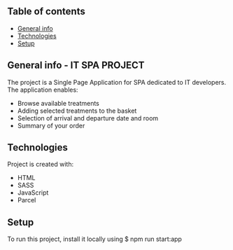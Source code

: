 ## Table of contents
* [General info](#general-info)
* [Technologies](#technologies)
* [Setup](#setup)


## General info - IT SPA PROJECT
The project is a Single Page Application for SPA dedicated to IT developers.
The application enables:

- Browse available treatments
- Adding selected treatments to the basket
- Selection of arrival and departure date and room
- Summary of your order

	
## Technologies
Project is created with:
* HTML
* SASS
* JavaScript
* Parcel
	

## Setup
To run this project, install it locally using 
$ npm run start:app 